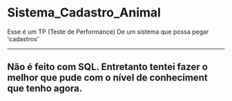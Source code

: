 # Sistema_Cadastro_Animal
Esse é um TP (Teste de Performance) De um sistema que possa pegar 'cadastros'
***


## Não é feito com SQL. Entretanto tentei fazer o melhor que pude com o nível de conheciment que tenho agora.
